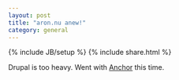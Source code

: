 ```yaml
---
layout: post
title: "aron.nu anew!"
category: general
---
```

{% include JB/setup %}
{% include share.html %}

Drupal is too heavy. Went with [Anchor](http://anchorcms.com) this
time.

